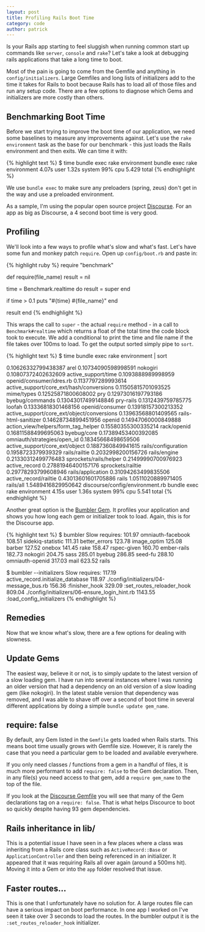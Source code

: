 ```yaml
---
layout: post
title: Profiling Rails Boot Time
category: code
author: patrick
---
```


Is your Rails app starting to feel sluggish when running common start up
commands like `server`, `console` and `rake`?  Let's take a look at debugging
rails applications that take a long time to boot.

Most of the pain is going to come from the Gemfile and anything in
`config/initializers`. Large Gemfiles and long lists of initializers add to the
time it takes for Rails to boot because Rails has to load all of those files and
run any setup code. There are a few options to diagnose which Gems and
initializers are more costly than others.

## Benchmarking Boot Time

Before we start trying to improve the boot time of our application, we need some
baselines to measure any improvements against.  Let's use the `rake environment`
task as the base for our benchmark - this just loads the Rails environment and
then exits. We can time it with:

{% highlight text %}
$ time bundle exec rake environment
bundle exec rake environment  4.07s user 1.32s system 99% cpu 5.429 total
{% endhighlight %}

We use `bundle exec` to make sure any preloaders (spring, zeus) don't get in the
way and use a preloaded environment.

As a sample, I'm using the popular open source project
[Discourse](https://github.com/discourse/discourse). For an app as big as
Discourse, a 4 second boot time is very good.


## Profiling
We'll look into a few ways to profile what's slow and what's fast. Let's have some
fun and monkey patch `require`. Open up `config/boot.rb` and paste in:

{% highlight ruby %}
require "benchmark"

def require(file_name)
  result = nil

  time = Benchmark.realtime do
    result = super
  end

  if time > 0.1
    puts "#{time} #{file_name}"
  end

  result
end
{% endhighlight %}

This wraps the call to `super` - the actual `require` method - in a call to
`Benchmark#realtime` which returns a float of the total time the code
block took to execute. We add a conditional to print the time and file name if
the file takes over 100ms to load. To get the output sorted simply pipe to
`sort`.


{% highlight text %}
$ time bundle exec rake environment | sort

0.10626332799438387 arel
0.10734090598998591 nokogiri
0.10807372402632609 active_support/time
0.1093888989998959  openid/consumer/idres.rb
0.1137797289993614  active_support/core_ext/hash/conversions
0.11505815701093525 mime/types
0.12525871800608002 pry
0.12973016197793186 byebug/commands
0.13043017499148846 pry-rails
0.1312439759785775  loofah
0.13336818301468156 openid/consumer
0.13918157300213352 active_support/core_ext/object/conversions
0.13963568801409565 rails-html-sanitizer
0.14628734899451956 openid
0.14947060000849888 action_view/helpers/form_tag_helper
0.15580355300335214 rack/openid
0.16811588499695063 byebug/core
0.17389453400392085 omniauth/strategies/open_id
0.18345668498659506 active_support/core_ext/object
0.1887360849941615  rails/configuration
0.1958723379939329  rails/railtie
0.2032998200156726  rails/engine
0.21330312499776483 sprockets/rails/helper
0.21499990700976923 active_record
0.27881946400157176 sprockets/railtie
0.29778293799608946 rails/application
0.31094263499835506 active_record/railtie
0.43013601601705886 rails
1.0511020889971405  rails/all
1.5489416829950642 discourse/config/environment.rb
bundle exec rake environment  4.15s user 1.36s system 99% cpu 5.541 total
{% endhighlight %}


Another great option is the [Bumbler Gem](https://github.com/nevir/Bumbler). It
profiles your application and shows you how long each gem or initializer took to
load. Again, this is for the Discourse app.


{% highlight text %}
$ bumbler
Slow requires:
    101.97  omniauth-facebook
    108.51  sidekiq-statistic
    111.31  better_errors
    123.78  image_optim
    125.08  barber
    127.52  onebox
    141.45  rake
    158.47  rspec-given
    160.70  ember-rails
    182.73  nokogiri
    204.75  sass
    285.01  byebug
    286.85  seed-fu
    288.10  omniauth-openid
    317.03  mail
    623.52  rails

$ bumbler --initializers
Slow requires:
    117.19  active_record.initialize_database
    118.97  ./config/initializers/04-message_bus.rb
    156.36  :finisher_hook
    329.09  :set_routes_reloader_hook
    809.04  ./config/initializers/06-ensure_login_hint.rb
   1143.55  :load_config_initializers
{% endhighlight %}

## Remedies
Now that we know what's slow, there are a few options for dealing with slowness.

## Update Gems

The easiest way, believe it or not, is to simply update to the latest version of
a slow loading gem. I have run into several instances where I was running an
older version that had a dependency on an old version of a slow loading gem
(like nokogiri). In the latest stable version that dependency was removed, and
I was able to shave off over a second of boot time in several different
applications by doing a simple `bundle update gem_name`.

## require: false

By default, any Gem listed in the `Gemfile` gets loaded when Rails starts. This
means boot time usually grows with Gemfile size. However, it is rarely the case
that you need a particular gem to be loaded and available everywhere.

If you only need classes / functions from a gem in a handful of files, it is much
more performant to add `require: false` to the Gem declaration. Then, in any
file(s) you need access to that gem, add a `require gem_name` to the top of the
file.

If you look at the [Discourse
Gemfile](https://github.com/discourse/discourse/blob/master/Gemfile) you will
see that many of the Gem declarations tag on a `require: false`. That is
what helps Discource to boot so quickly despite having 93 gem dependencies.

## Rails inheritance in lib/

This is a potential issue I have seen in a few places where a class was
inheriting from a Rails core class such as `ActiveRecord::Base` or
`ApplicationController` and then being referenced in an initializer. It appeared
that it was requiring Rails all over again (around a 500ms hit). Moving it into
a Gem or into the `app` folder resolved that issue.

## Faster routes...
This is one that I unfortunately have no solution for. A large routes file can
have a serious impact on boot performance. In one app I worked on I've seen it
take over 3 seconds to load the routes. In the bumbler output it is the
`:set_routes_reloader_hook` initializer.
